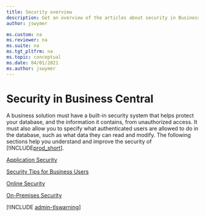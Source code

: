 ```yaml
---
title: Security overview
description: Get an overview of the articles about security in Business Central, so that you can configure your solution.
author: jswymer

ms.custom: na
ms.reviewer: na
ms.suite: na
ms.tgt_pltfrm: na
ms.topic: conceptual
ms.date: 04/01/2021
ms.author: jswymer
---
```

# Security in Business Central

A business solution must have a built-in security system that helps protect your database, and the information <!--note from editor: This edit assumes that your stylesheet does end up saying that we can remove extra "that"s (even though Microsoft Writing Style Guide always wants them there, but their guideline certainly does make for ponderous reading!).-->it contains, from unauthorized access. It must also allow you to specify what authenticated users are allowed to do in the database, such as what data they can read and modify. The following sections<!--note from editor: It would be nice if the order of these sections (don't know what those are, exactly; they look like articles) probably should match the order in the TOC.--> help you understand and improve the security of [!INCLUDE[prod_short](../developer/includes/prod_short.md)].
<!--note from editor: Why not use sentence case for titles? I haven't seen title case used for many years, and I find no other articles on docs that use it. Even blog posts and white papers don't use title case any more. The main drawback to using title case is that it hides information; it turns capitalization into an aesthetic choice instead of a way to convey meaning. Also (most importantly), one of the top 10 Microsoft style guidelines says "Never Use Title Capitalization (Like This). Never Ever."-->
[Application Security](security-application.md)  

[Security Tips for Business Users](security-users.md)  

[Online Security](security-online.md)  

[On-Premises Security](security-onpremises.md)  

[!INCLUDE [admin-tlswarning](../developer/includes/admin-tlswarning.md)]
